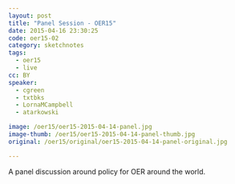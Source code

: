 ```yaml
---
layout: post
title: "Panel Session - OER15"
date: 2015-04-16 23:30:25
code: oer15-02
category: sketchnotes
tags:
  - oer15
  - live
cc: BY
speaker:
  - cgreen
  - txtbks
  - LornaMCampbell
  - atarkowski

image: /oer15/oer15-2015-04-14-panel.jpg
image-thumb: /oer15/oer15-2015-04-14-panel-thumb.jpg
original: /oer15/original/oer15-2015-04-14-panel-original.jpg

---
```


A panel discussion around policy for OER around the world.
